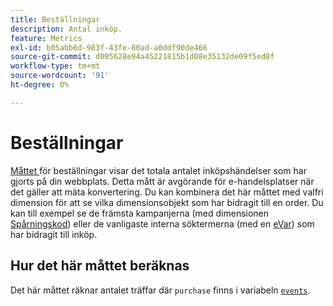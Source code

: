 ```yaml
---
title: Beställningar
description: Antal inköp.
feature: Metrics
exl-id: b05abb6d-983f-43fe-80ad-a0ddf90de466
source-git-commit: d095628e94a45221815b1d08e35132de09f5ed8f
workflow-type: tm+mt
source-wordcount: '91'
ht-degree: 0%

---
```


# Beställningar

[Måttet ](overview.md) för beställningar visar det totala antalet inköpshändelser som har gjorts på din webbplats. Detta mått är avgörande för e-handelsplatser när det gäller att mäta konvertering. Du kan kombinera det här måttet med valfri dimension för att se vilka dimensionsobjekt som har bidragit till en order. Du kan till exempel se de främsta kampanjerna (med dimensionen [Spårningskod](../dimensions/tracking-code.md)) eller de vanligaste interna söktermerna (med en [eVar](../dimensions/evar.md)) som har bidragit till inköp.

## Hur det här måttet beräknas

Det här måttet räknar antalet träffar där `purchase` finns i variabeln [`events`](/help/implement/vars/page-vars/events/events-overview.md).
